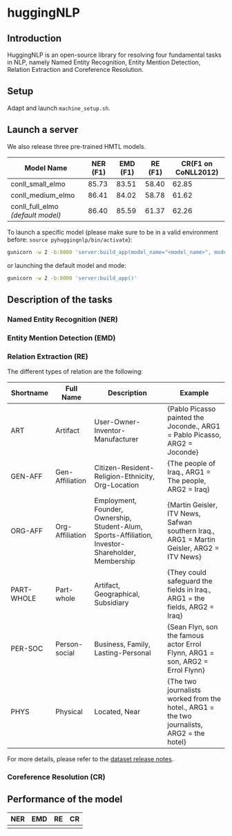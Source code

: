 # huggingNLP

## Introduction

HuggingNLP is an open-source library for resolving four fundamental tasks in NLP, namely Named Entity Recognition, Entity Mention Detection, Relation Extraction and Coreference Resolution.

## Setup

Adapt and launch `machine_setup.sh`.

## Launch a server

We also release three pre-trained HMTL models.

| Model Name | NER (F1) | EMD (F1) | RE (F1) | CR(F1 on CoNLL2012) |
| --- | --- | --- | --- | --- |
| conll_small_elmo | 85.73 | 83.51 | 58.40 | 62.85 |
| conll_medium_elmo | 86.41 | 84.02 | 58.78 | 61.62 |
| conll_full_elmo _(default model)_ | 86.40 | 85.59 | 61.37 | 62.26 |

To launch a specific model (please make sure to be in a valid environment before: `source pyhuggingnlp/bin/activate`):

```bash
gunicorn -w 2 -b:8000 'server:build_app(model_name="<model_name>", mode="<demo_or_prod>")'
```

or launching the default model and mode:

```bash
gunicorn -w 2 -b:8000 'server:build_app()'
```

## Description of the tasks

### Named Entity Recognition (NER)
### Entity Mention Detection (EMD)
### Relation Extraction (RE)
 
The different types of relation are the following:

| Shortname | Full Name | Description | Example |
| --- | --- | -- | -- |
| ART | Artifact | User-Owner-Inventor-Manufacturer | {Pablo Picasso painted the Joconde., ARG1 = Pablo Picasso, ARG2 = Joconde} |
| GEN-AFF | Gen-Affiliation | Citizen-Resident-Religion-Ethnicity, Org-Location | {The people of Iraq., ARG1 =  The people, ARG2 = Iraq} |
| ORG-AFF | Org-Affiliation | Employment, Founder, Ownership, Student-Alum, Sports-Affiliation, Investor-Shareholder, Membership | {Martin Geisler, ITV News, Safwan southern Iraq., ARG1 = Martin Geisler, ARG2 = ITV News} |
| PART-WHOLE | Part-whole | Artifact, Geographical, Subsidiary | {They could safeguard the fields in Iraq., ARG1 = the fields, ARG2 = Iraq} |
| PER-SOC | Person-social | Business, Family, Lasting-Personal | {Sean Flyn, son the famous actor Errol Flynn, ARG1 = son, ARG2 = Errol Flynn} |
| PHYS | Physical | Located, Near | {The two journalists worked from the hotel., ARG1 = the two journalists, ARG2 = the hotel} |

For more details, please refer to the [dataset release notes](https://pdfs.semanticscholar.org/3a9b/136ca1ab91592df36f148ef16095f74d009e.pdf).


### Coreference Resolution (CR)


## Performance of the model

| NER | EMD | RE | CR |
| --- | --- | -- | ---|
|     |     |    |    | 
